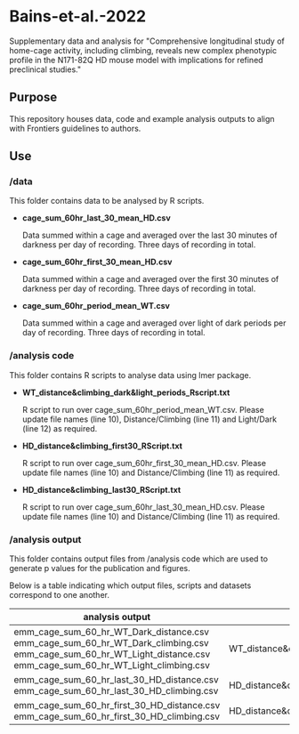 # Bains-et-al.-2022
Supplementary data and analysis for "Comprehensive longitudinal study of home-cage activity, including climbing, reveals new complex phenotypic profile in the N171-82Q HD mouse model with implications for refined preclinical studies."

## Purpose
This repository houses data, code and example analysis outputs to align with Frontiers guidelines to authors. 

## Use
### /data
This folder contains data to be analysed by R scripts. 
* **cage_sum_60hr_last_30_mean_HD.csv**
     
     Data summed within a cage and averaged over the last 30 minutes of darkness per day of recording. Three days of recording in total. 

* **cage_sum_60hr_first_30_mean_HD.csv**
     
     Data summed within a cage and averaged over the first 30 minutes of darkness per day of recording. Three days of recording in total. 

* **cage_sum_60hr_period_mean_WT.csv**
     
     Data summed within a cage and averaged over light of dark periods per day of recording. Three days of recording in total.

### /analysis code
This folder contains R scripts to analyse data using lmer package. 

* **WT_distance&climbing_dark&light_periods_Rscript.txt**
     
     R script to run over cage_sum_60hr_period_mean_WT.csv. Please update file names (line 10), Distance/Climbing (line 11) and Light/Dark (line 12) as required. 
     
* **HD_distance&climbing_first30_RScript.txt**
     
     R script to run over cage_sum_60hr_first_30_mean_HD.csv. Please update file names (line 10) and Distance/Climbing (line 11) as required. 

* **HD_distance&climbing_last30_RScript.txt**
     
     R script to run over cage_sum_60hr_last_30_mean_HD.csv. Please update file names (line 10) and Distance/Climbing (line 11) as required. 
     
### /analysis output
This folder contains output files from /analysis code which are used to generate p values for the publication and figures. 

Below is a table indicating which output files, scripts and datasets correspond to one another. 

| analysis output | analysis code | data| 
| --- | --- | --- |
|emm_cage_sum_60_hr_WT_Dark_distance.csv emm_cage_sum_60_hr_WT_Dark_climbing.csv emm_cage_sum_60_hr_WT_Light_distance.csv emm_cage_sum_60_hr_WT_Light_climbing.csv|WT_distance&climbing_dark&light_periods_Rscript.txt|cage_sum_60hr_period_mean_WT.csv|
|emm_cage_sum_60_hr_last_30_HD_distance.csv emm_cage_sum_60_hr_last_30_HD_climbing.csv|HD_distance&climbing_last30_RScript.txt|cage_sum_60hr_last_30_mean_HD.csv|
|emm_cage_sum_60_hr_first_30_HD_distance.csv emm_cage_sum_60_hr_first_30_HD_climbing.csv|HD_distance&climbing_first30_RScript.txt|cage_sum_60hr_first_30_mean_HD.csv|
